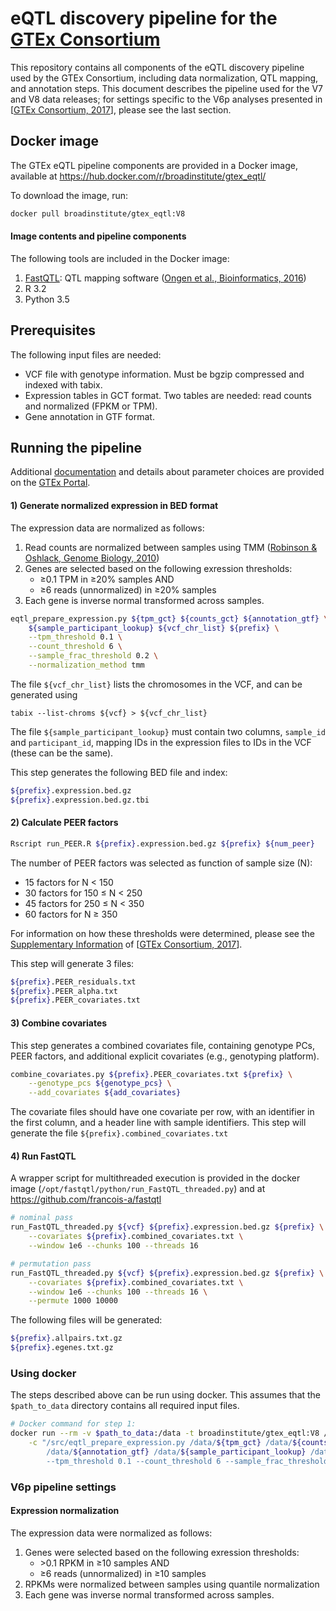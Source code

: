 <!-- Author: Francois Aguet -->
# eQTL discovery pipeline for the [GTEx Consortium](www.gtexportal.org)

This repository contains all components of the eQTL discovery pipeline used by the GTEx Consortium, including data normalization, QTL mapping, and annotation steps. This document describes the pipeline used for the V7 and V8 data releases; for settings specific to the V6p analyses presented in [[GTEx Consortium, 2017](https://www.nature.com/articles/nature24277)], please see the last section.

## Docker image
The GTEx eQTL pipeline components are provided in a Docker image, available at https://hub.docker.com/r/broadinstitute/gtex_eqtl/

To download the image, run:
```bash
docker pull broadinstitute/gtex_eqtl:V8
```

#### Image contents and pipeline components
The following tools are included in the Docker image:

1. [FastQTL](https://github.com/francois-a/fastqtl): QTL mapping software ([Ongen et al., Bioinformatics, 2016](http://bioinformatics.oxfordjournals.org/content/32/10/1479.abstract))
2. R 3.2
3. Python 3.5

## Prerequisites
The following input files are needed:

* VCF file with genotype information. Must be bgzip compressed and indexed with tabix.
* Expression tables in GCT format. Two tables are needed: read counts and normalized (FPKM or TPM).
* Gene annotation in GTF format.


## Running the pipeline
Additional [documentation](http://gtexportal.org/home/documentationPage#staticTextAnalysisMethods) and details about parameter choices are provided on the [GTEx Portal](gtexportal.org).

#### 1) Generate normalized expression in BED format
The expression data are normalized as follows: 
1. Read counts are normalized between samples using TMM ([Robinson & Oshlack, Genome Biology, 2010](https://genomebiology.biomedcentral.com/articles/10.1186/gb-2010-11-3-r25))
2. Genes are selected based on the following exression thresholds: 
   - ≥0.1 TPM in ≥20% samples AND
   - ≥6 reads (unnormalized) in ≥20% samples
3. Each gene is inverse normal transformed across samples.
```bash
eqtl_prepare_expression.py ${tpm_gct} ${counts_gct} ${annotation_gtf} \
    ${sample_participant_lookup} ${vcf_chr_list} ${prefix} \
    --tpm_threshold 0.1 \
    --count_threshold 6 \
    --sample_frac_threshold 0.2 \
    --normalization_method tmm
```
The file `${vcf_chr_list}` lists the chromosomes in the VCF, and can be generated using
```
tabix --list-chroms ${vcf} > ${vcf_chr_list}
```
The file `${sample_participant_lookup}` must contain two columns, `sample_id` and `participant_id`, mapping IDs in the expression files to IDs in the VCF (these can be the same).

This step generates the following BED file and index:
```bash
${prefix}.expression.bed.gz
${prefix}.expression.bed.gz.tbi
```

#### 2) Calculate PEER factors
```bash
Rscript run_PEER.R ${prefix}.expression.bed.gz ${prefix} ${num_peer}
```
The number of PEER factors was selected as function of sample size (N):
- 15 factors for N < 150
- 30 factors for 150 ≤ N < 250
- 45 factors for 250 ≤ N < 350
- 60 factors for N ≥ 350

For information on how these thresholds were determined, please see the [Supplementary Information](https://media.nature.com/original/nature-assets/nature/journal/v550/n7675/extref/nature24277-s1.pdf) of [[GTEx Consortium, 2017](https://www.nature.com/articles/nature24277)].

This step will generate 3 files:
```bash
${prefix}.PEER_residuals.txt
${prefix}.PEER_alpha.txt
${prefix}.PEER_covariates.txt
```

#### 3) Combine covariates
This step generates a combined covariates file, containing genotype PCs, PEER factors, and additional explicit covariates (e.g., genotyping platform).
```bash
combine_covariates.py ${prefix}.PEER_covariates.txt ${prefix} \
    --genotype_pcs ${genotype_pcs} \
    --add_covariates ${add_covariates}
```
The covariate files should have one covariate per row, with an identifier in the first column, and a header line with sample identifiers. This step will generate the file `${prefix}.combined_covariates.txt`

#### 4) Run FastQTL
A wrapper script for multithreaded execution is provided in the docker image (`/opt/fastqtl/python/run_FastQTL_threaded.py`) and at https://github.com/francois-a/fastqtl
```bash
# nominal pass
run_FastQTL_threaded.py ${vcf} ${prefix}.expression.bed.gz ${prefix} \
    --covariates ${prefix}.combined_covariates.txt \
    --window 1e6 --chunks 100 --threads 16

# permutation pass
run_FastQTL_threaded.py ${vcf} ${prefix}.expression.bed.gz ${prefix} \
    --covariates ${prefix}.combined_covariates.txt \
    --window 1e6 --chunks 100 --threads 16 \
    --permute 1000 10000 
```
The following files will be generated:
```bash
${prefix}.allpairs.txt.gz
${prefix}.egenes.txt.gz
```

### Using docker
The steps described above can be run using docker. This assumes that the `$path_to_data` directory contains all required input files.
```bash
# Docker command for step 1:
docker run --rm -v $path_to_data:/data -t broadinstitute/gtex_eqtl:V8 /bin/bash \
    -c "/src/eqtl_prepare_expression.py /data/${tpm_gct} /data/${counts_gct} \
        /data/${annotation_gtf} /data/${sample_participant_lookup} /data/${vcf_chr_list} ${prefix} \
        --tpm_threshold 0.1 --count_threshold 6 --sample_frac_threshold 0.2 --normalization_method tmm"        
```

### V6p pipeline settings

#### Expression normalization
The expression data were normalized as follows: 
1. Genes were selected based on the following exression thresholds: 
   * &gt;0.1 RPKM in ≥10 samples AND
   * ≥6 reads (unnormalized) in ≥10 samples
2. RPKMs were normalized between samples using quantile normalization
3. Each gene was inverse normal transformed across samples.
